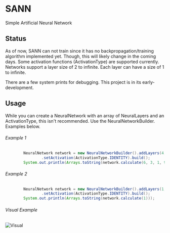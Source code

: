 # SANN
Simple Artificial Neural Network

## Status
As of now, SANN can not train since it has no backpropagation/training algorithm implemented yet. Though, this will likely change in the coming days. Some activation functions (ActivationType) are supported currently. Networks support a layer size of 2 to infinite. Each layer can have a size of 1 to infinite.

There are a few system prints for debugging. This project is in its early-development.

## Usage
While you can create a NeuralNetwork with an array of NeuralLayers and an ActivationType, this isn't recommended. Use the NeuralNetworkBuilder. Examples below.

###### Example 1

```java
		NeuralNetwork network = new NeuralNetworkBuilder().addLayers(4, 3, 2, 3, 4)
				.setActivation(ActivationType.IDENTITY).build();
		System.out.println(Arrays.toString(network.calculate(6, 3, 1, 9)));
```

###### Example 2

```java
		NeuralNetwork network = new NeuralNetworkBuilder().addLayers(1, 2, 3, 2)
				.setActivation(ActivationType.IDENTITY).build();
		System.out.println(Arrays.toString(network.calculate(1)));
```

###### Visual Example

![Visual](https://i.imgur.com/D2dlkfp.png)
